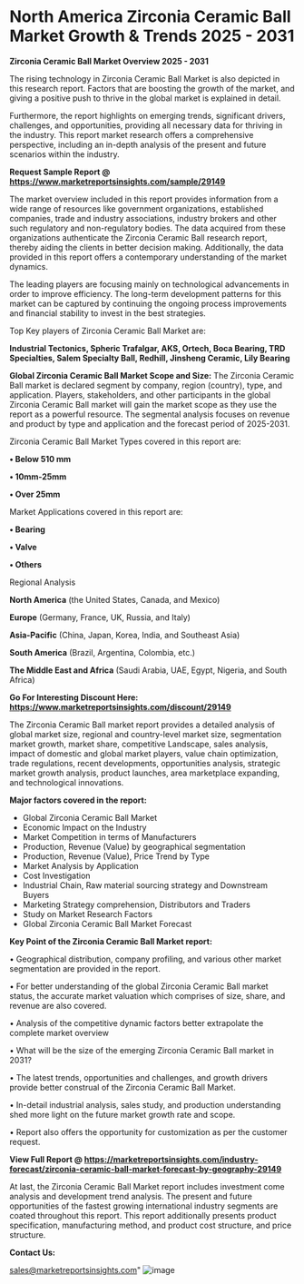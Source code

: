 # North America Zirconia Ceramic Ball Market Growth & Trends 2025 - 2031

<Strong> Zirconia Ceramic Ball Market Overview 2025 - 2031</strong>

The rising technology in Zirconia Ceramic Ball Market is also depicted in this research report. Factors that are boosting the growth of the market, and giving a positive push to thrive in the global market is explained in detail.

Furthermore, the report highlights on emerging trends, significant drivers, challenges, and opportunities, providing all necessary data for thriving in the industry. This report market research offers a comprehensive perspective, including an in-depth analysis of the present and future scenarios within the industry.

<strong>Request Sample Report @ <a href=https://www.marketreportsinsights.com/sample/29149>https://www.marketreportsinsights.com/sample/29149</a></strong>

The market overview included in this report provides information from a wide range of resources like government organizations, established companies, trade and industry associations, industry brokers and other such regulatory and non-regulatory bodies. The data acquired from these organizations authenticate the Zirconia Ceramic Ball research report, thereby aiding the clients in better decision making. Additionally, the data provided in this report offers a contemporary understanding of the market dynamics.

The leading players are focusing mainly on technological advancements in order to improve efficiency. The long-term development patterns for this market can be captured by continuing the ongoing process improvements and financial stability to invest in the best strategies.

Top Key players of Zirconia Ceramic Ball Market are:

<strong>Industrial Tectonics, Spheric Trafalgar, AKS, Ortech, Boca Bearing, TRD Specialties, Salem Specialty Ball, Redhill, Jinsheng Ceramic, Lily Bearing</strong>

<strong><b>Global Zirconia Ceramic Ball Market Scope and Size:</b></strong>
The Zirconia Ceramic Ball market is declared segment by company, region (country), type, and application. Players, stakeholders, and other participants in the global Zirconia Ceramic Ball market will gain the market scope as they use the report as a powerful resource. The segmental analysis focuses on revenue and product by type and application and the forecast period of 2025-2031.

Zirconia Ceramic Ball Market Types covered in this report are:

<strong>• Below 510 mm

• 10mm-25mm

• Over 25mm</strong>

Market Applications covered in this report are:

<strong>• Bearing

• Valve

• Others</strong> 

Regional Analysis

<strong>North America</strong> (the United States, Canada, and Mexico)

<strong>Europe</strong> (Germany, France, UK, Russia, and Italy)

<strong>Asia-Pacific</strong> (China, Japan, Korea, India, and Southeast Asia)

<strong>South America</strong> (Brazil, Argentina, Colombia, etc.)

<strong>The Middle East and Africa</strong> (Saudi Arabia, UAE, Egypt, Nigeria, and South Africa)

<strong>Go For Interesting Discount Here: <a href=https://www.marketreportsinsights.com/discount/29149>https://www.marketreportsinsights.com/discount/29149</a></strong>

The Zirconia Ceramic Ball market report provides a detailed analysis of global market size, regional and country-level market size, segmentation market growth, market share, competitive Landscape, sales analysis, impact of domestic and global market players, value chain optimization, trade regulations, recent developments, opportunities analysis, strategic market growth analysis, product launches, area marketplace expanding, and technological innovations.

<strong><b>Major factors covered in the report:</b></strong>
<ul>
  <li>Global Zirconia Ceramic Ball Market </li>
  <li>Economic Impact on the Industry</li>
  <li>Market Competition in terms of Manufacturers</li>
  <li>Production, Revenue (Value) by geographical segmentation</li>
  <li>Production, Revenue (Value), Price Trend by Type</li>
  <li>Market Analysis by Application</li>
  <li>Cost Investigation</li>
  <li>Industrial Chain, Raw material sourcing strategy and Downstream Buyers</li>
  <li>Marketing Strategy comprehension, Distributors and Traders</li>
  <li>Study on Market Research Factors</li>
  <li>Global Zirconia Ceramic Ball Market Forecast</li>
</ul>

<strong><b>Key Point of the Zirconia Ceramic Ball Market report:</b></strong>

• Geographical distribution, company profiling, and various other market segmentation are provided in the report.

• For better understanding of the global Zirconia Ceramic Ball market status, the accurate market valuation which comprises of size, share, and revenue are also covered.

• Analysis of the competitive dynamic factors better extrapolate the complete market overview

• What will be the size of the emerging Zirconia Ceramic Ball market in 2031?

• The latest trends, opportunities and challenges, and growth drivers provide better construal of the Zirconia Ceramic Ball Market.

• In-detail industrial analysis, sales study, and production understanding shed more light on the future market growth rate and scope.

• Report also offers the opportunity for customization as per the customer request.

<strong><b>View Full Report @ <a href=https://marketreportsinsights.com/industry-forecast/zirconia-ceramic-ball-market-forecast-by-geography-29149>https://marketreportsinsights.com/industry-forecast/zirconia-ceramic-ball-market-forecast-by-geography-29149</a></b></strong>


At last, the Zirconia Ceramic Ball Market report includes investment come analysis and development trend analysis. The present and future opportunities of the fastest growing international industry segments are coated throughout this report. This report additionally presents product specification, manufacturing method, and product cost structure, and price structure.

<strong>Contact Us:</strong>

sales@marketreportsinsights.com"
![image](https://github.com/user-attachments/assets/a074389f-912f-4fe3-ba2f-31f32f63eb2f)
